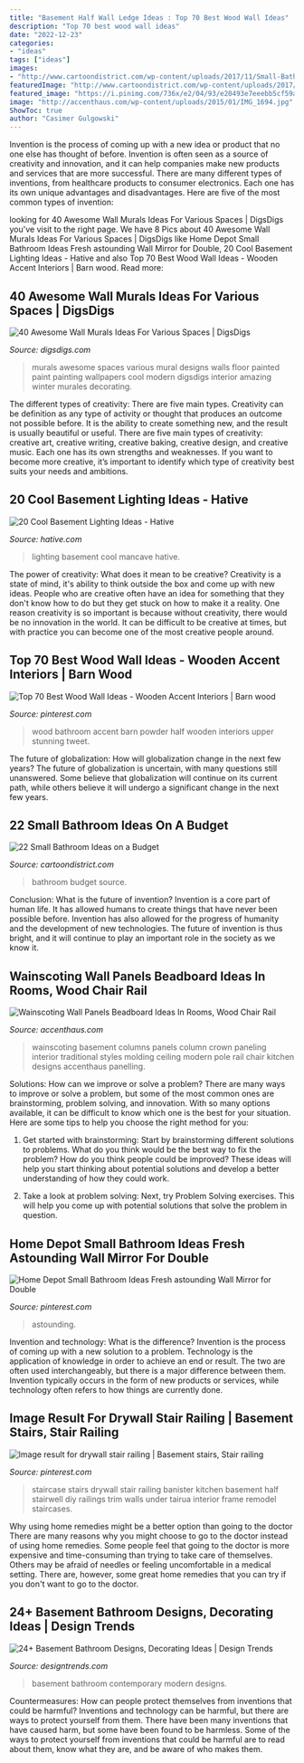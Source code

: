 ```yaml
---
title: "Basement Half Wall Ledge Ideas : Top 70 Best Wood Wall Ideas"
description: "Top 70 best wood wall ideas"
date: "2022-12-23"
categories:
- "ideas"
tags: ["ideas"]
images:
- "http://www.cartoondistrict.com/wp-content/uploads/2017/11/Small-Bathroom-Ideas-on-a-Budget-13.jpg"
featuredImage: "http://www.cartoondistrict.com/wp-content/uploads/2017/11/Small-Bathroom-Ideas-on-a-Budget-13.jpg"
featured_image: "https://i.pinimg.com/736x/e2/04/93/e20493e7eeebb5cf59a6bff9b97cfae5.jpg"
image: "http://accenthaus.com/wp-content/uploads/2015/01/IMG_1694.jpg"
ShowToc: true
author: "Casimer Gulgowski"
---
```



Invention is the process of coming up with a new idea or product that no one else has thought of before. Invention is often seen as a source of creativity and innovation, and it can help companies make new products and services that are more successful. There are many different types of inventions, from healthcare products to consumer electronics. Each one has its own unique advantages and disadvantages. Here are five of the most common types of invention: 

	

		
looking for 40 Awesome Wall Murals Ideas For Various Spaces | DigsDigs you've visit to the right page. We have 8 Pics about 40 Awesome Wall Murals Ideas For Various Spaces | DigsDigs like Home Depot Small Bathroom Ideas Fresh astounding Wall Mirror for Double, 20 Cool Basement Lighting Ideas - Hative and also Top 70 Best Wood Wall Ideas - Wooden Accent Interiors | Barn wood. Read more:
		
    
## 40 Awesome Wall Murals Ideas For Various Spaces | DigsDigs

<img loading=lazy src="http://www.digsdigs.com/photos/awesome-wall-murals-ideas-for-various-spaces-4.jpg" onerror="this.onerror=null;this.src='https://tse4.mm.bing.net/th?id=OIP.SukDT4EuyKaWO3o3_fMpPAHaLH&amp;pid=15.1';" alt="40 Awesome Wall Murals Ideas For Various Spaces | DigsDigs">

_Source: digsdigs.com_

>murals awesome spaces various mural designs walls floor painted paint painting wallpapers cool modern digsdigs interior amazing winter murales decorating. 

	

The different types of creativity: There are five main types.
Creativity can be definition as any type of activity or thought that produces an outcome not possible before. It is the ability to create something new, and the result is usually beautiful or useful. There are five main types of creativity: creative art, creative writing, creative baking, creative design, and creative music. Each one has its own strengths and weaknesses. If you want to become more creative, it’s important to identify which type of creativity best suits your needs and ambitions.

    
## 20 Cool Basement Lighting Ideas - Hative

<img loading=lazy src="https://hative.com/wp-content/uploads/2014/05/basement-lighting-ideas/17-mancave-lighting.jpg" onerror="this.onerror=null;this.src='https://tse4.mm.bing.net/th?id=OIP.Lv5P2XWwy28z3Ls7FBCDywHaJ4&amp;pid=15.1';" alt="20 Cool Basement Lighting Ideas - Hative">

_Source: hative.com_

>lighting basement cool mancave hative. 

	

The power of creativity: What does it mean to be creative?
Creativity is a state of mind, it's ability to think outside the box and come up with new ideas. People who are creative often have an idea for something that they don't know how to do but they get stuck on how to make it a reality. One reason creativity is so important is because without creativity, there would be no innovation in the world. It can be difficult to be creative at times, but with practice you can become one of the most creative people around.

    
## Top 70 Best Wood Wall Ideas - Wooden Accent Interiors | Barn Wood

<img loading=lazy src="https://i.pinimg.com/736x/71/66/f6/7166f69de8242473a49238ce503e93c4.jpg" onerror="this.onerror=null;this.src='https://tse4.mm.bing.net/th?id=OIP.CcO2zSkqnpGu8gkRwY0-VwHaJL&amp;pid=15.1';" alt="Top 70 Best Wood Wall Ideas - Wooden Accent Interiors | Barn wood">

_Source: pinterest.com_

>wood bathroom accent barn powder half wooden interiors upper stunning tweet. 

	

The future of globalization: How will globalization change in the next few years?
The future of globalization is uncertain, with many questions still unanswered. Some believe that globalization will continue on its current path, while others believe it will undergo a significant change in the next few years.

    
## 22 Small Bathroom Ideas On A Budget

<img loading=lazy src="http://www.cartoondistrict.com/wp-content/uploads/2017/11/Small-Bathroom-Ideas-on-a-Budget-13.jpg" onerror="this.onerror=null;this.src='https://tse3.mm.bing.net/th?id=OIP.ZG6P1J6IBN4xgnQ527vgIAHaKA&amp;pid=15.1';" alt="22 Small Bathroom Ideas on a Budget">

_Source: cartoondistrict.com_

>bathroom budget source. 

	

Conclusion: What is the future of invention?
Invention is a core part of human life. It has allowed humans to create things that have never been possible before. Invention has also allowed for the progress of humanity and the development of new technologies. The future of invention is thus bright, and it will continue to play an important role in the society as we know it.

    
## Wainscoting Wall Panels Beadboard Ideas In Rooms, Wood Chair Rail

<img loading=lazy src="http://accenthaus.com/wp-content/uploads/2015/01/IMG_1694.jpg" onerror="this.onerror=null;this.src='https://tse1.mm.bing.net/th?id=OIP.90vhC_CuFkpjq7GSrgKGKQHaLH&amp;pid=15.1';" alt="Wainscoting Wall Panels Beadboard Ideas In Rooms, Wood Chair Rail">

_Source: accenthaus.com_

>wainscoting basement columns panels column crown paneling interior traditional styles molding ceiling modern pole rail chair kitchen designs accenthaus panelling. 

	

Solutions: How can we improve or solve a problem?
There are many ways to improve or solve a problem, but some of the most common ones are brainstorming, problem solving, and innovation. With so many options available, it can be difficult to know which one is the best for your situation. Here are some tips to help you choose the right method for you:
1. Get started with brainstorming: Start by brainstorming different solutions to problems. What do you think would be the best way to fix the problem? How do you think people could be improved? These ideas will help you start thinking about potential solutions and develop a better understanding of how they could work.

2. Take a look at problem solving: Next, try Problem Solving exercises. This will help you come up with potential solutions that solve the problem in question.

    
## Home Depot Small Bathroom Ideas Fresh Astounding Wall Mirror For Double

<img loading=lazy src="https://i.pinimg.com/736x/e2/04/93/e20493e7eeebb5cf59a6bff9b97cfae5.jpg" onerror="this.onerror=null;this.src='https://tse1.mm.bing.net/th?id=OIP.T1UUCG18_qz0fAbFAVvg4wHaKP&amp;pid=15.1';" alt="Home Depot Small Bathroom Ideas Fresh astounding Wall Mirror for Double">

_Source: pinterest.com_

>astounding. 

	

Invention and technology: What is the difference?
Invention is the process of coming up with a new solution to a problem. Technology is the application of knowledge in order to achieve an end or result. The two are often used interchangeably, but there is a major difference between them. Invention typically occurs in the form of new products or services, while technology often refers to how things are currently done.

    
## Image Result For Drywall Stair Railing | Basement Stairs, Stair Railing

<img loading=lazy src="https://i.pinimg.com/736x/32/21/32/322132bfc7559b4bc4141365b5816d38.jpg" onerror="this.onerror=null;this.src='https://tse2.mm.bing.net/th?id=OIP.Pu31EbLOstocGwtK4XBN1QHaJ3&amp;pid=15.1';" alt="Image result for drywall stair railing | Basement stairs, Stair railing">

_Source: pinterest.com_

>staircase stairs drywall stair railing banister kitchen basement half stairwell diy railings trim walls under tairua interior frame remodel staircases. 

	

Why using home remedies might be a better option than going to the doctor
There are many reasons why you might choose to go to the doctor instead of using home remedies. Some people feel that going to the doctor is more expensive and time-consuming than trying to take care of themselves. Others may be afraid of needles or feeling uncomfortable in a medical setting. There are, however, some great home remedies that you can try if you don't want to go to the doctor.

    
## 24+ Basement Bathroom Designs, Decorating Ideas | Design Trends

<img loading=lazy src="https://images.designtrends.com/wp-content/uploads/2016/03/05065207/Modren-contemporary-bathroom-basement-design.jpg" onerror="this.onerror=null;this.src='https://tse3.mm.bing.net/th?id=OIP.VZtHlk6fTuuT-GL-5EjScwHaE8&amp;pid=15.1';" alt="24+ Basement Bathroom Designs, Decorating Ideas | Design Trends">

_Source: designtrends.com_

>basement bathroom contemporary modern designs. 

	

Countermeasures: How can people protect themselves from inventions that could be harmful?
Inventions and technology can be harmful, but there are ways to protect yourself from them. There have been many inventions that have caused harm, but some have been found to be harmless. Some of the ways to protect yourself from inventions that could be harmful are to read about them, know what they are, and be aware of who makes them.

